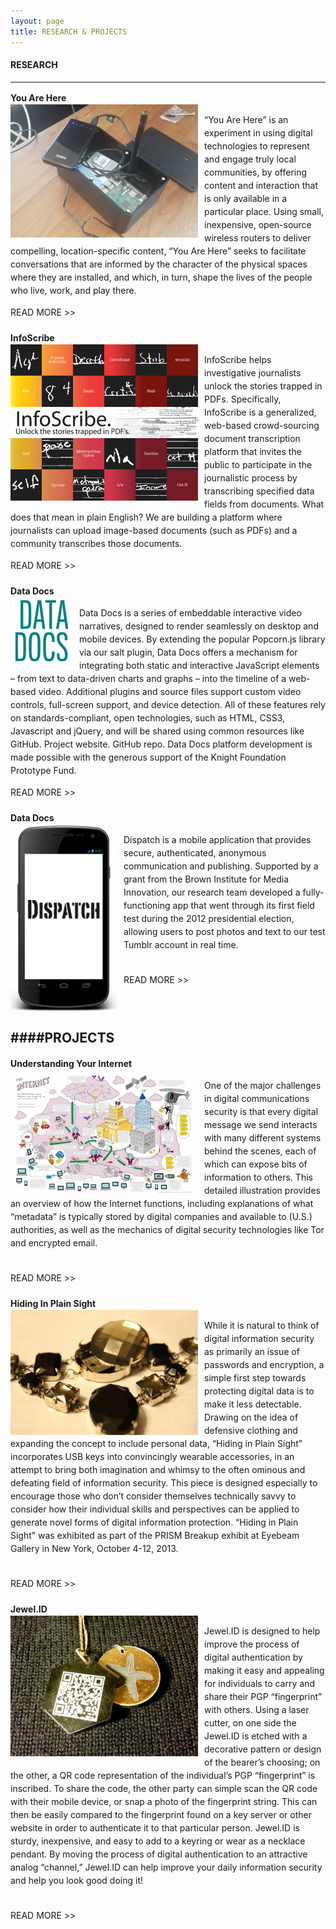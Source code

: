 ```yaml
---
layout: page
title: RESEARCH & PROJECTS
---
```


#### RESEARCH
-----
<div style="padding-bottom:20px;line-height:1.5em;">
  <b>You Are Here</b><br/>  
<img src="images/DeviceWeb-300x213.jpg" style="float:left;text-align:top;padding-right:10px;" /><p>“You Are Here” is an experiment in using digital technologies to represent and engage truly local communities, by offering content and interaction that is only available in a particular place. Using small, inexpensive, open-source wireless routers to deliver compelling, location-specific content, “You Are Here” seeks to facilitate conversations that are informed by the character of the physical spaces where they are installed, and which, in turn, shape the lives of the people who live, work, and play there.</p>
READ MORE >>
</div>

<div style="padding-bottom:20px;line-height:1.5em;">
  <b>InfoScribe</b><br/>  
<img src="images/InfoScribePromoo-300x250.jpg" style="float:left;text-align:top;padding-right:10px;" /><p>InfoScribe helps investigative journalists unlock the stories trapped in PDFs. Specifically, InfoScribe is a generalized, web-based crowd-sourcing document transcription platform that invites the public to participate in the journalistic process by transcribing specified data fields from documents. What does that mean in plain English? We are building a platform where journalists can upload image-based documents (such as PDFs) and a community transcribes those documents.</p>
READ MORE >>
</div>

<div style="padding-bottom:20px;line-height:1.5em;">
  <b>Data Docs</b><br/>  
<img src="images/betaLogo.png" style="float:left;text-align:top;padding-right:10px;" /><p>Data Docs is a series of embeddable interactive video narratives, designed to render seamlessly on desktop and mobile devices. By extending the popular Popcorn.js library via our salt plugin, Data Docs offers a mechanism for integrating both static and interactive JavaScript elements – from text to data-driven charts and graphs – into the timeline of a web-based video. Additional plugins and source files support custom video controls, full-screen support, and device detection. All of these features rely on standards-compliant, open technologies, such as HTML, CSS3, Javascript and jQuery, and will be shared using common resources like GitHub. Project website. GitHub repo. Data Docs platform development is made possible with the generous support of the Knight Foundation Prototype Fund.</p>
READ MORE >>
</div>

<div style="padding-bottom:20px;line-height:1.5em;">
  <b>Data Docs</b><br/>  
<img src="images/AndroidIPhone2-e1377541801874-171x300.png" style="float:left;text-align:top;padding-right:10px;" /><p>Dispatch is a mobile application that provides secure, authenticated, anonymous communication and publishing. Supported by a grant from the Brown Institute for Media Innovation, our research team developed a fully-functioning app that went through its first field test during the 2012 presidential election, allowing users to post photos and text to our test Tumblr account in real time.</p>
<br/>
READ MORE >>
</div>
<br clear="all"/>


####PROJECTS
-----

<div style="padding-bottom:20px;line-height:1.5em;">
  <b>Understanding Your Internet</b><br/>  
<img src="images/TheInternetADataVisibilityOverview-low-300x200.jpg" style="float:left;text-align:top;padding-right:10px;" /><p>One of the major challenges in digital communications security is that every digital message we send interacts with many different systems behind the scenes, each of which can expose bits of information to others. This detailed illustration provides an overview of how the Internet functions, including explanations of what “metadata” is typically stored by digital companies and available to (U.S.) authorities, as well as the mechanics of digital security technologies like Tor and encrypted email.</p>
<br/>
READ MORE >>
</div>

<div style="padding-bottom:20px;line-height:1.5em;">
  <b>Hiding In Plain Sight</b><br/>  
<img src="images/IMG_8437-300x200.jpg" style="float:left;text-align:top;padding-right:10px;" /><p>While it is natural to think of digital information security as primarily an issue of passwords and encryption, a simple first step towards protecting digital data is to make it less detectable. Drawing on the idea of defensive clothing and expanding the concept to include personal data, “Hiding in Plain Sight” incorporates USB keys into convincingly wearable accessories, in an attempt to bring both imagination and whimsy to the often ominous and defeating field of information security. This piece is designed especially to encourage those who don’t consider themselves technically savvy to consider how their individual skills and perspectives can be applied to generate novel forms of digital information protection. “Hiding in Plain Sight” was exhibited as part of the PRISM Breakup exhibit at Eyebeam Gallery in New York, October 4-12, 2013.</p>
<br/>
READ MORE >>
</div>


<div style="padding-bottom:20px;line-height:1.5em;">
  <b>Jewel.ID</b><br/>  
<img src="images/IMG_20141210_200404-300x225.jpg" style="float:left;text-align:top;padding-right:10px;" /><p>Jewel.ID is designed to help improve the process of digital authentication by making it easy and appealing for individuals to carry and share their PGP “fingerprint” with others. Using a laser cutter, on one side the Jewel.ID is etched with a decorative pattern or design of the bearer’s choosing; on the other, a QR code representation of the individual’s PGP “fingerprint” is inscribed. To share the code, the other party can simple scan the QR code with their mobile device, or snap a photo of the fingerprint string. This can then be easily compared to the fingerprint found on a key server or other website in order to authenticate it to that particular person. Jewel.ID is sturdy, inexpensive, and easy to add to a keyring or wear as a necklace pendant. By moving the process of digital authentication to an attractive analog “channel,”
Jewel.ID can help improve your daily information security and help you look good doing it!</p>
<br/>
READ MORE >>
</div>

